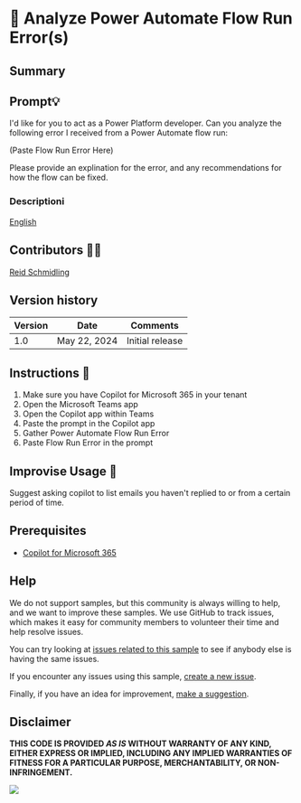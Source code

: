 # 🚀 Analyze Power Automate Flow Run Error(s)

## Summary

## Prompt💡

I'd like for you to act as a Power Platform developer. Can you analyze the following error I received from a Power Automate flow run:

(Paste Flow Run Error Here)

Please provide an explination for the error, and any recommendations for how the flow can be fixed.

### Descriptionℹ️

[English](./en-us/prompt.md)

## Contributors 👨‍💻

[Reid Schmidling](https://github.com/schmid1208)

## Version history

Version|Date|Comments
-------|----|--------
1.0|May 22, 2024|Initial release

## Instructions 📝

1. Make sure you have Copilot for Microsoft 365 in your tenant
2. Open the Microsoft Teams app
3. Open the Copilot app within Teams
4. Paste the prompt in the Copilot app
5. Gather Power Automate Flow Run Error
6. Paste Flow Run Error in the prompt

## Improvise Usage 🚀
Suggest asking copilot to list emails you haven't replied to or from a certain period of time.


## Prerequisites

* [Copilot for Microsoft 365](https://developer.microsoft.com/microsoft-365/dev-program)

## Help

We do not support samples, but this community is always willing to help, and we want to improve these samples. We use GitHub to track issues, which makes it easy for  community members to volunteer their time and help resolve issues.

You can try looking at [issues related to this sample](https://github.com/pnp/copilot-prompts/issues?q=label%3A%22sample%3A%20YOUR-SAMPLE-NAME%22) to see if anybody else is having the same issues.

If you encounter any issues using this sample, [create a new issue](https://github.com/pnp/copilot-prompts/issues/new).

Finally, if you have an idea for improvement, [make a suggestion](https://github.com/pnp/copilot-prompts/issues/new).

## Disclaimer

**THIS CODE IS PROVIDED *AS IS* WITHOUT WARRANTY OF ANY KIND, EITHER EXPRESS OR IMPLIED, INCLUDING ANY IMPLIED WARRANTIES OF FITNESS FOR A PARTICULAR PURPOSE, MERCHANTABILITY, OR NON-INFRINGEMENT.**

![](https://m365-visitor-stats.azurewebsites.net/SamplesGallery/copilotprompts-m365-power-automate-debugger)
